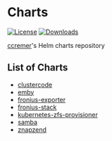 # Charts

[![License](https://img.shields.io/github/license/ccremer/charts)](https://github.com/ccremer/charts/blob/master/LICENSE)
[![Downloads](https://img.shields.io/github/downloads/ccremer/charts/total)](https://github.com/ccremer/charts/releases)

[ccremer](https://github.com/ccremer)'s Helm charts repository

## List of Charts

* [clustercode](./clustercode/README.md)
* [emby](./emby/README.md)
* [fronius-exporter](./fronius-exporter/README.md)
* [fronius-stack](./fronius-stack/README.md)
* [kubernetes-zfs-provisioner](./kubernetes-zfs-provisioner/README.md)
* [samba](./samba/README.md)
* [znapzend](./znapzend/README.md)
